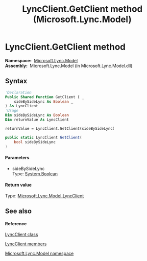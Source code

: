 ﻿---
title: LyncClient.GetClient method  (Microsoft.Lync.Model)
TOCTitle: 'GetClient method '
ms:assetid: M:Microsoft.Lync.Model.LyncClient.GetClient(System.Boolean)_DI_3_UC_OCS14MrefLyncWPF
ms:mtpsurl: https://msdn.microsoft.com/en-us/library/microsoft.lync.model.lyncclient.getclient(v=office.15)
ms:contentKeyID: 56370885
ms.date: 07/28/2014
mtps_version: v=office.15
f1_keywords:
- Microsoft.Lync.Model.LyncClient.GetClient
dev_langs:
- CSharp
- JScript
- VB
- other
---

# LyncClient.GetClient method

**Namespace:**  [Microsoft.Lync.Model](microsoft-lync-model-namespace_2.md)  
**Assembly:**  Microsoft.Lync.Model (in Microsoft.Lync.Model.dll)

## Syntax

``` vb
'Declaration
Public Shared Function GetClient ( _
    sideBySideLync As Boolean _
) As LyncClient
'Usage
Dim sideBySideLync As Boolean
Dim returnValue As LyncClient

returnValue = LyncClient.GetClient(sideBySideLync)
```

``` csharp
public static LyncClient GetClient(
    bool sideBySideLync
)
```

#### Parameters

  - sideBySideLync  
    Type: [System.Boolean](http://msdn2.microsoft.com/en-us/library/a28wyd50)  

#### Return value

Type: [Microsoft.Lync.Model.LyncClient](lyncclient-class-microsoft-lync-model_2.md)  

## See also

#### Reference

[LyncClient class](lyncclient-class-microsoft-lync-model_2.md)

[LyncClient members](lyncclient-members-microsoft-lync-model_2.md)

[Microsoft.Lync.Model namespace](microsoft-lync-model-namespace_2.md)

